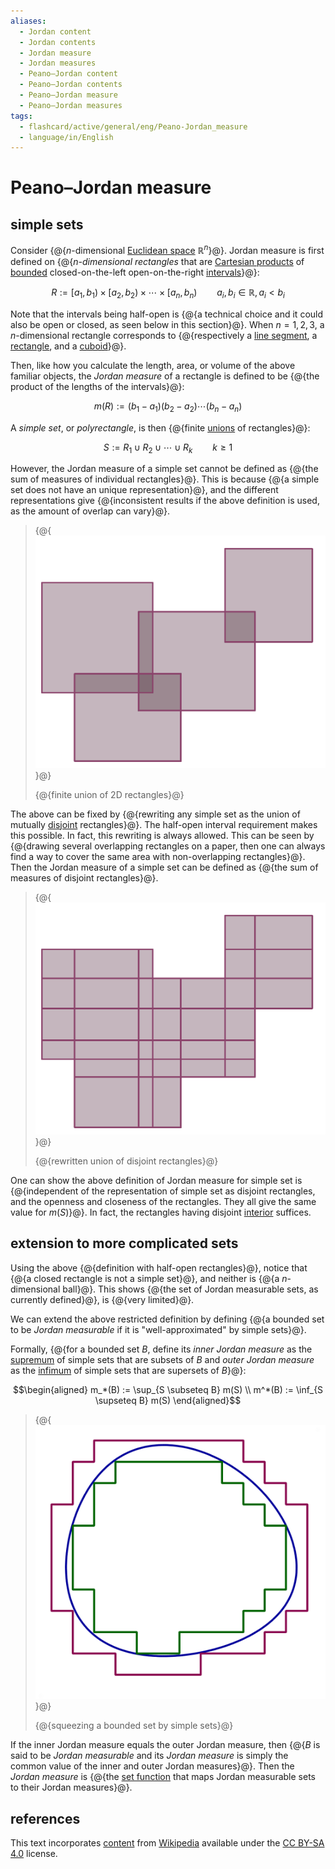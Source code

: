 ```yaml
---
aliases:
  - Jordan content
  - Jordan contents
  - Jordan measure
  - Jordan measures
  - Peano–Jordan content
  - Peano–Jordan contents
  - Peano–Jordan measure
  - Peano–Jordan measures
tags:
  - flashcard/active/general/eng/Peano-Jordan_measure
  - language/in/English
---
```


# Peano–Jordan measure

## simple sets

Consider {@{_n_-dimensional [Euclidean space](Euclidean%20space.md) $\mathbb{R}^n$}@}. Jordan measure is first defined on {@{_n-dimensional rectangles_ that are [Cartesian products](Cartesian%20product.md) of [bounded](bounded%20set.md) closed-on-the-left open-on-the-right [intervals](interval%20(mathematics).md)}@}: <!--SR:!2026-01-13,486,310!2026-03-04,520,310-->

$$R := [a_1, b_1) \times [a_2, b_2) \times \cdots \times [a_n, b_n) \qquad a_i, b_i \in \mathbb{R}, a_i < b_i$$

Note that the intervals being half-open is {@{a technical choice and it could also be open or closed, as seen below in this section}@}. When $n = 1, 2, 3$, a $n$-dimensional rectangle corresponds to {@{respectively a [line segment](line%20segment.md), a [rectangle](rectangle.md), and a [cuboid](cuboid.md)}@}. <!--SR:!2027-04-30,888,330!2028-05-02,1205,350-->

Then, like how you calculate the length, area, or volume of the above familiar objects, the _Jordan measure_ of a rectangle is defined to be {@{the product of the lengths of the intervals}@}: <!--SR:!2027-06-11,950,350-->

$$m(R) := (b_1 - a_1) (b_2 - a_2) \cdots (b_n - a_n)$$

A _simple set_, or _polyrectangle_, is then {@{finite [unions](union%20(set%20theory).md) of rectangles}@}: <!--SR:!2026-01-27,531,310-->

$$S := R_1 \cup R_2 \cup \cdots \cup R_k \qquad k \ge 1$$

However, the Jordan measure of a simple set cannot be defined as {@{the sum of measures of individual rectangles}@}. This is because {@{a simple set does not have an unique representation}@}, and the different representations give {@{inconsistent results if the above definition is used, as the amount of overlap can vary}@}. <!--SR:!2027-12-03,1087,350!2027-01-29,821,330!2028-04-06,1183,350-->

> {@{![finite union of 2D rectangles](../../archives/Wikimedia%20Commons/Simple%20set1.png)}@}
>
> {@{finite union of 2D rectangles}@} <!--SR:!2026-07-02,660,330!2028-05-21,1203,363-->

The above can be fixed by {@{rewriting any simple set as the union of mutually [disjoint](disjoint%20sets.md) rectangles}@}. The half-open interval requirement makes this possible. In fact, this rewriting is always allowed. This can be seen by {@{drawing several overlapping rectangles on a paper, then one can always find a way to cover the same area with non-overlapping rectangles}@}. Then the Jordan measure of a simple set can be defined as {@{the sum of measures of disjoint rectangles}@}. <!--SR:!2026-03-17,538,310!2026-09-04,707,330!2026-06-26,655,330-->

> {@{![rewritten union of disjoint rectangles](../../archives/Wikimedia%20Commons/Simple%20set2.png)}@}
>
> {@{rewritten union of disjoint rectangles}@} <!--SR:!2028-05-27,1224,350!2029-10-06,1636,383-->

One can show the above definition of Jordan measure for simple set is {@{independent of the representation of simple set as disjoint rectangles, and the openness and closeness of the rectangles. They all give the same value for $m(S)$}@}. In fact, the rectangles having disjoint [interior](interior%20(topology).md) suffices. <!--SR:!2026-08-04,685,330-->

## extension to more complicated sets

Using the above {@{definition with half-open rectangles}@}, notice that {@{a closed rectangle is not a simple set}@}, and neither is {@{a $n$-dimensional ball}@}. This shows {@{the set of Jordan measurable sets, as currently defined}@}, is {@{very limited}@}. <!--SR:!2030-10-17,1832,330!2027-06-02,914,330-->

We can extend the above restricted definition by defining {@{a bounded set to be _Jordan measurable_ if it is "well-approximated" by simple sets}@}. <!--SR:!2026-04-10,557,310-->

Formally, {@{for a bounded set $B$, define its _inner Jordan measure_ as the [supremum](infimum%20and%20supremum.md) of simple sets that are subsets of $B$ and _outer Jordan measure_ as the [infimum](infimum%20and%20supremum.md) of simple sets that are supersets of $B$}@}: <!--SR:!2028-04-26,1128,310-->

$$\begin{aligned}
m_*(B) := \sup_{S \subseteq B} m(S) \\
m^*(B) := \inf_{S \supseteq B} m(S)
\end{aligned}$$

> {@{![squeezing a bounded set by simple sets](../../archives/Wikimedia%20Commons/Jordan%20illustration.png)}@}
>
> {@{squeezing a bounded set by simple sets}@} <!--SR:!2027-01-15,810,330!2029-06-12,1543,383-->

If the inner Jordan measure equals the outer Jordan measure, then {@{$B$ is said to be _Jordan measurable_ and its _Jordan measure_ is simply the common value of the inner and outer Jordan measures}@}. Then the _Jordan measure_ is {@{the [set function](set%20function.md) that maps Jordan measurable sets to their Jordan measures}@}. <!--SR:!2027-08-27,1010,350!2026-09-25,724,330-->

## references

This text incorporates [content](https://en.wikipedia.org/wiki/Peano–Jordan_measure) from [Wikipedia](Wikipedia.md) available under the [CC BY-SA 4.0](https://creativecommons.org/licenses/by-sa/4.0/) license.
